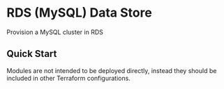 # RDS (MySQL) Data Store

Provision a MySQL cluster in RDS

## Quick Start

Modules are not intended to be deployed directly, instead they should be included in other Terraform configurations.
